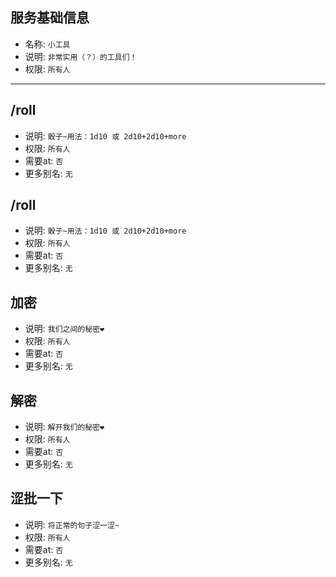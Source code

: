 ## 服务基础信息

- 名称: `小工具`
- 说明: `非常实用（？）的工具们！`
- 权限: `所有人`

---

## /roll

- 说明: `骰子~用法：1d10 或 2d10+2d10+more`
- 权限: `所有人`
- 需要at: `否`
- 更多别名: `无`

## /roll

- 说明: `骰子~用法：1d10 或 2d10+2d10+more`
- 权限: `所有人`
- 需要at: `否`
- 更多别名: `无`

## 加密

- 说明: `我们之间的秘密❤`
- 权限: `所有人`
- 需要at: `否`
- 更多别名: `无`

## 解密

- 说明: `解开我们的秘密❤`
- 权限: `所有人`
- 需要at: `否`
- 更多别名: `无`

## 涩批一下

- 说明: `将正常的句子涩一涩~`
- 权限: `所有人`
- 需要at: `否`
- 更多别名: `无`
